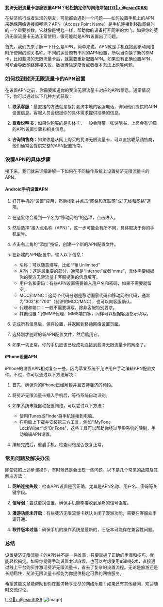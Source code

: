 **斐济无限流量卡怎麽設置APN？轻松搞定你的网络烦恼[[TG💪+ @esim1088](https://t.me/s/esim1088)]**

在斐济旅行或者生活的朋友，可能都会遇到一个问题——如何设置手机上的APN来确保网络连接顺畅呢？APN（Access Point Name）是手机连接到移动网络时的一个重要参数，它就像是钥匙一样，帮助你的设备打开网络的大门。如果你的斐济无限流量卡无法正常使用，很可能就是APN设置出了问题。

首先，我们先来了解一下什么是APN。简单来说，APN就是手机连接到移动网络时所使用的网关名称。不同的运营商有不同的APN设置，所以当你换了新的SIM卡，比如斐济的无限流量卡后，就需要重新配置APN。如果没有正确设置APN，可能会导致网络连接失败、数据传输速度慢或者根本无法上网等问题。

### 如何找到斐济无限流量卡的APN设置

在设置APN之前，你需要知道你的斐济无限流量卡对应的APN信息。通常情况下，你可以通过以下几种方式获取：

1. **联系客服**：最直接的方法就是拨打斐济本地的客服电话，询问他们提供的APN设置信息。客服人员会根据你的具体需求提供准确的信息。
   
2. **查看说明书**：如果你购买的是实体卡，一般会附带一张说明书，上面会有详细的APN设置步骤和相关信息。

3. **咨询销售商**：如果你是从网上购买的斐济无限流量卡，可以直接联系销售商，他们通常会提供完整的APN配置指南。

### 设置APN的具体步骤

接下来，我们就来详细讲解一下如何在不同操作系统上设置斐济无限流量卡的APN。

#### Android手机设置APN

1. 打开手机的“设置”应用，然后找到并点击“网络和互联网”或“无线和网络”选项。

2. 在这里你会看到一个名为“移动网络”的选项，点击进入。

3. 然后选择“接入点名称（APN）”，这一步可能会有所不同，具体取决于你的手机型号。

4. 点击右上角的“添加”按钮，创建一个新的APN配置文件。

5. 在新建的APN配置中，输入以下信息：
   - 名称：可以随意填写，比如“Fiji Unlimited”
   - APN：这是最重要的部分，通常是“internet”或者“mms”，具体需要根据你的斐济无限流量卡客服提供的信息填写。
   - 用户名和密码：有些APN设置需要输入用户名和密码，如果不需要就留空。
   - MCC和MNC：这两个代码分别是移动国家代码和移动网络代码，通常为“302”和“700”（斐济的MCC/MNC），也可以向客服确认。
   - 代理和端口：一般不需要填写，除非客服特别要求。
   - 其他设置：如MMS代理、MMS端口等，同样可以根据客服指示填写。

6. 完成所有信息后，保存设置，并返回到移动网络设置页面。

7. 选择刚才创建的新APN配置文件，然后启用它。

8. 如果一切正常，你的手机应该已经成功连接到斐济无限流量卡的网络了。

#### iPhone设置APN

iPhone的设置APN相对复杂一些，因为苹果系统不允许用户手动编辑APN配置文件。不过，你可以通过以下方法解决：

1. 首先，确保你的iPhone已经解锁并且支持斐济的频段。

2. 将斐济无限流量卡插入手机后，等待系统自动识别。

3. 如果系统未能自动配置网络，可以尝试以下方法：
   - 使用iTunes或Finder将手机连接到电脑。
   - 在电脑上下载并安装第三方工具，例如“iMyFone LockWiper”或“Dr.Fone”，这些工具可以帮助你绕过苹果系统的限制，手动编辑APN设置。

4. 编辑完成后，重启手机，检查网络是否恢复正常。

### 常见问题及解决办法

即使按照上述步骤操作，有时候还是会出现一些问题。以下是几个常见的故障及其解决方法：

1. **网络连接失败**：检查APN设置是否正确，尤其是APN名称、用户名、密码等关键字段。

2. **信号弱**：尝试更换位置，确保手机能够接收到足够的信号强度。

3. **漫游功能未开启**：有些斐济无限流量卡默认关闭了漫游功能，需要在客服处申请开通。

4. **软件版本过低**：确保手机的操作系统是最新的，旧版本可能存在兼容性问题。

### 总结

设置斐济无限流量卡的APN并不是一件难事，只要掌握了正确的步骤和技巧，就能轻松搞定。如果你觉得手动设置太过麻烦，也可以考虑使用eSIM技术，直接通过线上平台购买并激活斐济无限流量卡，省去了复杂的设置流程。无论是旅游还是长期居住，斐济无限流量卡都能为你提供稳定可靠的网络服务。

希望这篇文章能帮助到你在斐济畅享无尽的网络乐趣！如果还有其他疑问，欢迎随时交流讨论。

[[TG💪+ @esim1088](https://t.me/s/esim1088) ![Image](https://i.postimg.cc/4NQfJmqS/Snipaste-2025-05-13-00-14-12.png)]